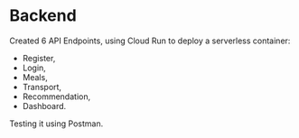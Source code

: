 # Backend

Created 6 API Endpoints, using Cloud Run to deploy a serverless container:
- Register,
- Login,
- Meals,
- Transport,
- Recommendation,
- Dashboard.

Testing it using Postman.
